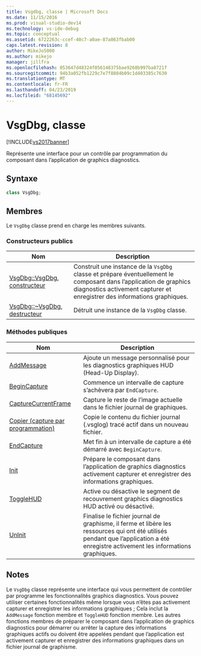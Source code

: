 ```yaml
---
title: Vsgdbg, classe | Microsoft Docs
ms.date: 11/15/2016
ms.prod: visual-studio-dev14
ms.technology: vs-ide-debug
ms.topic: conceptual
ms.assetid: 6722263c-ccef-40c7-a0ae-87a863fbab00
caps.latest.revision: 8
author: MikeJo5000
ms.author: mikejo
manager: jillfra
ms.openlocfilehash: 053647d48324f056148375bae9268b997ba8721f
ms.sourcegitcommit: 94b3a052fb1229c7e7f8804b09c1d403385c7630
ms.translationtype: MT
ms.contentlocale: fr-FR
ms.lasthandoff: 04/23/2019
ms.locfileid: "68145692"
---
```

# <a name="vsgdbg-class"></a>VsgDbg, classe
[!INCLUDE[vs2017banner](../includes/vs2017banner.md)]

Représente une interface pour un contrôle par programmation du composant dans l’application de graphics diagnostics.  
  
## <a name="syntax"></a>Syntaxe  
  
```cpp  
class VsgDbg;  
```  
  
## <a name="members"></a>Membres  
 Le `VsgDbg` classe prend en charge les membres suivants.  
  
### <a name="public-constructors"></a>Constructeurs publics  
  
|Nom|Description|  
|----------|-----------------|  
|[VsgDbg::VsgDbg, constructeur](../debugger/vsgdbg-vsgdbg-constructor.md)|Construit une instance de la `VsgDbg` classe et prépare éventuellement le composant dans l’application de graphics diagnostics activement capturer et enregistrer des informations graphiques.|  
|[VsgDbg::~VsgDbg, destructeur](../debugger/vsgdbg-tilde-vsgdbg-destructor.md)|Détruit une instance de la `VsgDbg` classe.|  
  
### <a name="public-methods"></a>M&#233;thodes publiques  
  
|Nom|Description|  
|----------|-----------------|  
|[AddMessage](../debugger/addmessage.md)|Ajoute un message personnalisé pour les diagnostics graphiques HUD (Head-Up Display).|  
|[BeginCapture](../debugger/begincapture.md)|Commence un intervalle de capture s’achèvera par `EndCapture`.|  
|[CaptureCurrentFrame](../debugger/capturecurrentframe.md)|Capture le reste de l’image actuelle dans le fichier journal de graphiques.|  
|[Copier (capture par programmation)](../debugger/copy-programmatic-capture.md)|Copie le contenu du fichier journal (.vsglog) tracé actif dans un nouveau fichier.|  
|[EndCapture](../debugger/endcapture.md)|Met fin à un intervalle de capture a été démarré avec `BeginCapture`.|  
|[Init](../debugger/init.md)|Prépare le composant dans l’application de graphics diagnostics activement capturer et enregistrer des informations graphiques.|  
|[ToggleHUD](../debugger/togglehud.md)|Active ou désactive le segment de recouvrement graphics diagnostics HUD activé ou désactivé.|  
|[UnInit](../debugger/uninit.md)|Finalise le fichier journal de graphisme, il ferme et libère les ressources qui ont été utilisés pendant que l’application a été enregistre activement les informations graphiques.|  
  
## <a name="remarks"></a>Notes  
 Le `VsgDbg` classe représente une interface qui vous permettent de contrôler par programme les fonctionnalités graphics diagnostics. Vous pouvez utiliser certaines fonctionnalités même lorsque vous n’êtes pas activement capturer et enregistrer les informations graphiques ; Cela inclut la `AddMessage` fonction membre et `ToggleHUD` fonction membre. Les autres fonctions membres de préparer le composant dans l’application de graphics diagnostics pour démarrer ou arrêter la capture des informations graphiques actifs ou doivent être appelées pendant que l’application est activement capturer et enregistrer des informations graphiques dans un fichier journal de graphisme.
